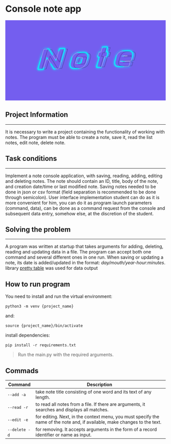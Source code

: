 # Console note app

![logo](https://raw.githubusercontent.com/pogudo-e/note_console/evgeny/img/logo.png)

## Project Information
___
It is necessary to write a project containing the functionality of working with notes.
The program must be able to create a note, save it, read the list
notes, edit note, delete note.

## Task conditions
___
Implement a note console application, with saving, reading,
adding, editing and deleting notes. The note should
contain an ID, title, body of the note, and creation date/time
or last modified note. Saving notes needed to be done
in json or csv format (field separation is recommended to be done through
semicolon). User interface implementation student can
do as it is more convenient for him, you can do it as program launch parameters
(command, data), can be done as a command request from the console and
subsequent data entry, somehow else, at the discretion of the student.

## Solving the problem
___
A program was written at startup that takes arguments for adding, deleting, reading and updating data in a file.
The program can accept both one command and several different ones in one run. When saving or updating a note, its date is added/updated in the format: *day/mouth/year-hour:minutes*. library [pretty table](https://pypi.org/project/prettytable/) was used for data output

## How to run program

You need to install and run the virtual environment:

    python3 -m venv {project_name}

and:

    source {project_name}/bin/activate

install dependencies:

    pip install -r requirements.txt

> Run the main.py with the required arguments.

## Commads

| Command       | Description |
| ------------- | ----------- |
| `--add -a`    | take note title consisting of one word and its text of any length. |
| `--read -r`   | to read all notes from a file. If there are arguments, it searches and displays all matches. |
| `--edit -e`   | for editing. Next, in the context menu, you must specify the name of the note and, if available, make changes to the text. |
| `--delete -d` | for removing. It accepts arguments in the form of a record identifier or name as input. |
